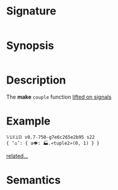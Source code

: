 # Signature
```vikid-signature
```

# Synopsis
```vikid-synopsis
```

# Description
The __make__ `couple` function [lifted on signals](/refman/concepts/pure_functions)

# Example
```vikid-script
𝕍i𝕂i𝔻 v0.7-750-g7e6c265e2b95 s22
{ ‘⌂’: { a👁: 🏭.«tuple2»(0, 1) } }
```


[related...](https://en.wikipedia.org/wiki/Tuple)

# Semantics